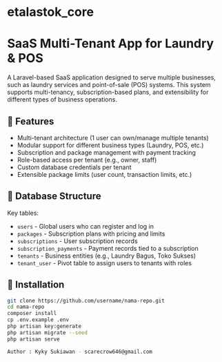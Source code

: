 # etalastok_core

# SaaS Multi-Tenant App for Laundry & POS

A Laravel-based SaaS application designed to serve multiple businesses, such as laundry services and point-of-sale (POS) systems. This system supports multi-tenancy, subscription-based plans, and extensibility for different types of business operations.

## 🔧 Features

- Multi-tenant architecture (1 user can own/manage multiple tenants)
- Modular support for different business types (Laundry, POS, etc.)
- Subscription and package management with payment tracking
- Role-based access per tenant (e.g., owner, staff)
- Custom database credentials per tenant
- Extensible package limits (user count, transaction limits, etc.)

## 🧱 Database Structure

Key tables:

- `users` - Global users who can register and log in
- `packages` - Subscription plans with pricing and limits
- `subscriptions` - User subscription records
- `subscription_payments` - Payment records tied to a subscription
- `tenants` - Business entities (e.g., Laundry Bagus, Toko Sukses)
- `tenant_user` - Pivot table to assign users to tenants with roles

## 🚀 Installation

```bash
git clone https://github.com/username/nama-repo.git
cd nama-repo
composer install
cp .env.example .env
php artisan key:generate
php artisan migrate --seed
php artisan serve

Author : Kyky Sukiawan - scarecrow646@gmail.com